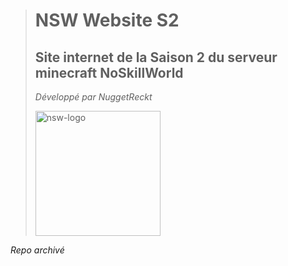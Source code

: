 ># NSW Website S2
>
>## Site internet de la Saison 2 du serveur minecraft NoSkillWorld
>
>
>*Développé par NuggetReckt*
> 
><img src="https://play.noskillworld.fr/assets/images/logo_nsw.png" alt="nsw-logo" width="200"/>

*Repo archivé*
